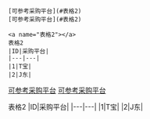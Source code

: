 ```
[可参考采购平台](#表格2)
[可参考采购平台](#表格2)

<a name="表格2"></a>
表格2
|ID|采购平台|
|---|---|
|1|T宝|
|2|J东|
```
  

[可参考采购平台](#表格2)
[可参考采购平台](#表格2)

<a id="表格2"></a>
表格2
|ID|采购平台|
|---|---|
|1|T宝|
|2|J东|